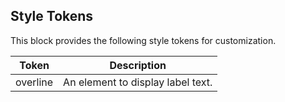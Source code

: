 ## Style Tokens

This block provides the following style tokens for customization.

| **Token** | **Description**                   |
| --------- | --------------------------------- |
| overline  | An element to display label text. |
